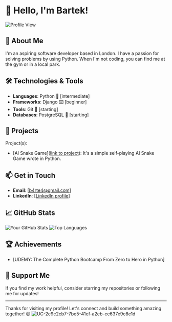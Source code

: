 # 👋 Hello, I'm Bartek!

![Profile View](https://github.com/8ARTEZZIO.png?size=200) <!-- Replace with your GitHub username -->

## 🚀 About Me

I'm an aspiring software developer based in London. I have a passion for solving problems by using Python. When I'm not coding, you can find me at the gym or in a local park.

## 🛠️ Technologies & Tools

- **Languages**: Python 🐍 [intermediate]
- **Frameworks**: Django ⌨️ [beginner]
- **Tools**: Git 💽 [starting]
- **Databases**: PostgreSQL 💾 [starting]

## 🌟 Projects

<!-- Here are some of my notable -->
Project(s):

- [AI Snake Game]([link to project](https://github.com/8ARTEZZIO/Snake-Game)): It's a simple self-playing AI Snake Game wrote in Python. 

## 📫 Get in Touch

- **Email**: [b4rte4@gmail.com]
- **LinkedIn**: [[LinkedIn profile](https://www.linkedin.com/in/bartlomiej-kuzma-9327a52a9/)]

## 📈 GitHub Stats

![Your GitHub Stats](https://github-readme-stats.vercel.app/api?username=8ARTEZZIO&show_icons=true&hide_title=true) <!-- Replace with your GitHub username -->
![Top Languages](https://github-readme-stats.vercel.app/api/top-langs/?username=8ARTEZZIO&layout=compact) <!-- Replace with your GitHub username -->

## 🏆 Achievements

- [UDEMY: The Complete Python Bootcamp From Zero to Hero in Python]

## 🙌 Support Me

If you find my work helpful, consider starring my repositories or following me for updates!

---

Thanks for visiting my profile! Let's connect and build something amazing together! 😊
![UC-2c9c2cb7-7be5-41ef-a2eb-ce637e9c8c1d](https://github.com/user-attachments/assets/611b53d2-3919-4afa-9aaf-1df764ab0c45)
